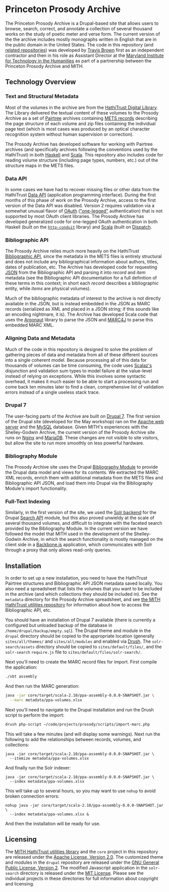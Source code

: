 Princeton Prosody Archive
=========================

The Princeton Prosody Archive is a Drupal-based site that allows users
to browse, search, correct, and annotate a collection of several thousand
works on the study of poetic meter and verse form. The current version of
the the archive includes mostly monographs written in English that are in
the public domain in the United States. The code in this repository (and
[related repositories](https://github.com/umd-mith/hathi)) was developed by
[Travis Brown](https://twitter.com/travisbrown)
first as an independent contractor and then in his role as Assistant Director
at the [Maryland Institute for Technology in the Humanities](http://mith.umd.edu/)
as part of a partnership between the Princeton Prosody Archive and MITH.

Technology Overview
-------------------

### Text and Structural Metadata

Most of the volumes in the archive are from the [HathiTrust Digital
Library](http://www.hathitrust.org/). The Library delivered the textual
content of these volumes to the Prosody Archive as a set of
[Pairtree](https://confluence.ucop.edu/display/Curation/PairTree)
archives containing [METS records](http://www.loc.gov/standards/mets/METSOverview.v2.html)
describing the page structure of each volume and zip files containing
the individual page text (which is most cases was produced by an optical
character recognition system without human supervision or correction).

The Prosody Archive has developed software for working with Pairtree archives
(and specifically archives following the conventions used by the HathiTrust)
in both [Haskell](https://github.com/travisbrown/haskell-pairtree) and
[Scala](blob/master/hathi/src/main/scala/util/pairtree.scala). This repository
also includes code for reading volume structure (including page types, numbers,
etc.) out of the structure maps in the METS files.

### Data API

In some cases we have had to recover missing files or other data from the
HathiTrust [Data API](http://www.hathitrust.org/data_api) (application programming interface).
During the first
months of this phase of work on the Prosody Archive, access to the first
version of the Data API was disabled. Version 2 requires validation via a
somewhat unusual flavor of [OAuth](http://oauth.net/)
(["one-legged"](https://github.com/Mashape/mashape-oauth/blob/master/FLOWS.md#oauth-10a-one-legged)
authentication) that is not supported by most OAuth client libraries.
The Prosody Archive has developed generalized code for one-legged
OAuth authentication in both Haskell (built on the
[`http-conduit`](http://hackage.haskell.org/package/http-conduit) library)
and [Scala](blob/master/http://hackage.haskell.org/package/http-conduit) (built on
[Dispatch](http://dispatch.databinder.net/Dispatch.html).

### Bibliographic API

The Prosody Archive relies much more heavily on the HathiTrust
[Bibliographic API](http://www.hathitrust.org/bib_api), since the metadata
in the METS files is entirely structural and does not include any bibliographical
information about authors, titles, dates of publication, etc.
The Archive has developed code for requesting [JSON](http://www.json.org/) from
the Bibliographic API and parsing it into _record_ and _item_ metadata (see the
Bibliographic API documentation for a full definition of these terms in this context;
in short each _record_ describes a bibliographic entity, while _items_ are physical
volumes).

Much of the bibliographic metadata of interest to the archive is not directly
available in the JSON, but is instead embedded in the JSON as MARC records
(serialized as XML and placed in a JSON string; if this sounds like an encoding
nightmare, it is). The Archive has developed Scala code that uses the
[Argonaut](http://argonaut.io/) library to parse the JSON and 
[MARC4J](https://github.com/marc4j/marc4j) to parse this embedded MARC XML.

### Aligning Data and Metadata

Much of the code in this repository is designed to solve the problem of gathering
pieces of data and metadata from all of these different sources into a single
coherent model. Because processing all of this data for thousands of volumes can
be time consuming, the code uses [Scalaz's](https://github.com/scalaz/scalaz)
disjunction and validation sum types to model failure at the value-level instead
of relying on exceptions. While this involves some syntactic overhead, it makes
it much easier to be able to start a processing run and come back ten minutes later
to find a clean, comprehensive list of validation errors instead of a single useless
stack trace.

### Drupal 7

The user-facing parts of the Archive are built on [Drupal 7](https://drupal.org/drupal-7.0).
The first version of the Drupal site (developed for the May workshop) ran on the
[Apache web server](http://httpd.apache.org/) and the [MySQL](http://www.mysql.com/)
database. Given MITH's experiences with the Shelley-Godwin Archive, the current
version of the Prosody Archive site runs on [Nginx](http://nginx.org/) and
[MariaDB](https://mariadb.org/). These changes are not visible to site visitors,
but allow the site to run more smoothly on less powerful hardware.

### Bibliography Module

The Prosody Archive site uses the Drupal [Bibliography Module](https://drupal.org/project/biblio)
to provide the Drupal data model and views for its contents.
We extracted the MARC XML records, enrich them with additional metadata
from the METS files and Bibliographic API JSON, and load them into Drupal via the
Bibliography Module's import functionality.

### Full-Text Indexing

Similarly, in the first version of the site, we used the
[Solr backend](https://drupal.org/project/search_api_solr) for the Drupal
[Search API](https://drupal.org/project/search_api) module, but this also proved unwieldy
at the scale of several thousand volumes, and difficult to integrate with the faceted
search provided by the Bibliography Module. In the current version we have followed the
model that MITH used in the development of the Shelley-Godwin Archive, in which the
search functionality is mostly managed on the client side in a [Backbone.js](http://backbonejs.org/)
application, which communicates with Solr through a proxy that only allows read-only
queries.

Installation
------------

In order to set up a new installation, you need to have the HathiTrust Pairtree structures
and Bibliographic API JSON metadata saved locally. You also need a spreadsheet that
lists the volumes that you want to be included in the archive (and which collections they
should be included in). See the `metadata` directory for the Prosody Archive spreadsheet,
and see [the MITH HathiTrust utilities repository](https://github.com/umd-mith/hathi) for
information about how to access the Bibliographic API, etc.

You should have an installation of Drupal 7 available (there is currently a configured
but unloaded backup of the database in `/home/drupal/backup/empty.sql`).
The Drupal theme and module in the
`drupal` directory should be copied to the appropriate location (generally `sites/all/themes/`
and `sites/all/modules` and enabled via [Drush](https://drupal.org/project/drush).
The `solr-search/assets` directory should be copied to `sites/default/files/`, and
the `solr-search` `require.js` file to `sites/default/files/solr-search/`.

Next you'll need to create the MARC record files for import. First compile the application:

``` bash
./sbt assembly
```

And then run the MARC generation:

``` bash
java -jar core/target/scala-2.10/ppa-assembly-0.0.0-SNAPSHOT.jar \
  --marc metadata/ppa-volumes.xlsx
```

Next you'll need to navigate to the Drupal installation and run the Drush script
to perform the import:

``` bash
drush php-script ~/code/projects/prosody/scripts/import-marc.php
```

This will take a few minutes (and will display some warnings).
Next run the following to add the relationships
between records, volumes, and collections:

```
java -jar core/target/scala-2.10/ppa-assembly-0.0.0-SNAPSHOT.jar \
  --itemize metadata/ppa-volumes.xlsx
```

And finally run the Solr indexer:

```
java -jar core/target/scala-2.10/ppa-assembly-0.0.0-SNAPSHOT.jar \
  --index metadata/ppa-volumes.xlsx
```

This will take up to several hours, so you may want to use `nohup` to avoid
broken connection errors:

```
nohup java -jar core/target/scala-2.10/ppa-assembly-0.0.0-SNAPSHOT.jar \
  --index metadata/ppa-volumes.xlsx &
```

And then the installation will be ready for use.

Licensing
---------

The [MITH HathiTrust utilities library](https://github.com/umd-mith/hathi) and the `core`
project in this repository are released under the [Apache License, Version 2.0](http://www.apache.org/licenses/LICENSE-2.0).
The customized theme and modules in the `drupal` repository are released under the
[GNU General Public License, Version 2](http://www.gnu.org/licenses/old-licenses/gpl-2.0.html).
The modified Javascript application in the `solr-search` directory is released under the
[MIT License](http://opensource.org/licenses/MIT). Please see the individual projects
in these directories for full information about copyright and licensing.

